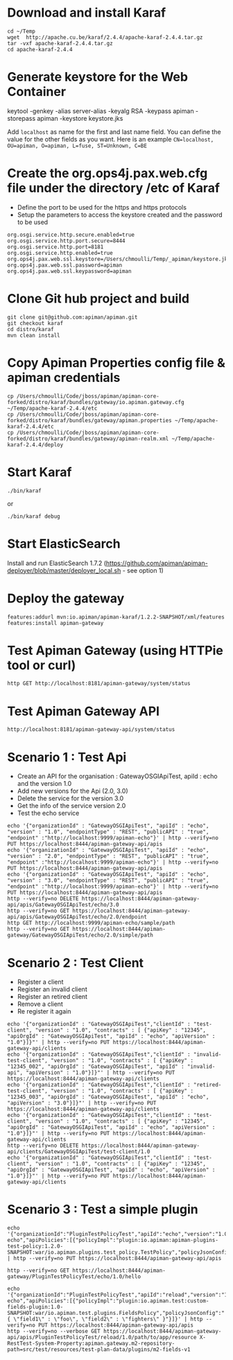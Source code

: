 # Download and install Karaf

```
cd ~/Temp
wget  http://apache.cu.be/karaf/2.4.4/apache-karaf-2.4.4.tar.gz
tar -vxf apache-karaf-2.4.4.tar.gz
cd apache-karaf-2.4.4
```

# Generate keystore for the Web Container

keytool -genkey -alias server-alias -keyalg RSA -keypass apiman -storepass apiman -keystore keystore.jks

Add `localhost` as name for the first and last name field. You can define the value for the other fields as you want.
Here is an example `CN=localhost, OU=apiman, O=apiman, L=fuse, ST=Unknown, C=BE`

# Create the org.ops4j.pax.web.cfg file under the directory /etc of Karaf

- Define the port to be used for the https and https protocols
- Setup the parameters to access the keystore created and the password to be used

```
org.osgi.service.http.secure.enabled=true
org.osgi.service.http.port.secure=8444
org.osgi.service.http.port=8181
org.osgi.service.http.enabled=true
org.ops4j.pax.web.ssl.keystore=/Users/chmoulli/Temp/_apiman/keystore.jks
org.ops4j.pax.web.ssl.password=apiman
org.ops4j.pax.web.ssl.keypassword=apiman
```

# Clone Git hub project and build

```
git clone git@github.com:apiman/apiman.git
git checkout karaf
cd distro/karaf
mvn clean install
```

# Copy Apiman Properties config file & apiman credentials

```
cp /Users/chmoulli/Code/jboss/apiman/apiman-core-forked/distro/karaf/bundles/gateway/io.apiman.gateway.cfg ~/Temp/apache-karaf-2.4.4/etc
cp /Users/chmoulli/Code/jboss/apiman/apiman-core-forked/distro/karaf/bundles/gateway/apiman.properties ~/Temp/apache-karaf-2.4.4/etc
cp /Users/chmoulli/Code/jboss/apiman/apiman-core-forked/distro/karaf/bundles/gateway/apiman-realm.xml ~/Temp/apache-karaf-2.4.4/deploy
```

# Start Karaf

```
./bin/karaf 
```

or
 
```
./bin/karaf debug
```

# Start ElasticSearch

Install and run ElasticSearch 1.7.2 (https://github.com/apiman/apiman-deployer/blob/master/deployer_local.sh - see option 1)


# Deploy the gateway

```
features:addurl mvn:io.apiman/apiman-karaf/1.2.2-SNAPSHOT/xml/features
features:install apiman-gateway
```

# Test Apiman Gateway (using HTTPie tool or curl)

```
http GET http://localhost:8181/apiman-gateway/system/status
```

# Test Apiman Gateway API

```
http://localhost:8181/apiman-gateway-api/system/status
```

# Scenario 1 : Test Api

- Create an API for the organisation : GatewayOSGIApiTest, apiId : echo and the version 1.0
- Add new versions for the Api (2.0, 3.0)
- Delete the service for the version 3.0
- Get the info of the service version 2.0
- Test the echo service

```
echo '{"organizationId" : "GatewayOSGIApiTest", "apiId" : "echo", "version" : "1.0", "endpointType" : "REST", "publicAPI" : "true", "endpoint" :"http://localhost:9999/apiman-echo"}' | http --verify=no PUT https://localhost:8444/apiman-gateway-api/apis
echo '{"organizationId" : "GatewayOSGIApiTest", "apiId" : "echo", "version" : "2.0", "endpointType" : "REST", "publicAPI" : "true", "endpoint" :"http://localhost:9999/apiman-echo"}' | http --verify=no PUT https://localhost:8444/apiman-gateway-api/apis
echo '{"organizationId" : "GatewayOSGIApiTest", "apiId" : "echo", "version" : "3.0", "endpointType" : "REST", "publicAPI" : "true", "endpoint" :"http://localhost:9999/apiman-echo"}' | http --verify=no PUT https://localhost:8444/apiman-gateway-api/apis
http --verify=no DELETE https://localhost:8444/apiman-gateway-api/apis/GatewayOSGIApiTest/echo/3.0
http --verify=no GET https://localhost:8444/apiman-gateway-api/apis/GatewayOSGIApiTest/echo/2.0/endpoint
http GET http://localhost:9999/apiman-echo/sample/path
http --verify=no GET https://localhost:8444/apiman-gateway/GatewayOSGIApiTest/echo/2.0/simple/path
```
# Scenario 2 : Test Client

- Register a client
- Register an invalid client
- Register an retired client
- Remove a client
- Re register it again

```
echo '{"organizationId" : "GatewayOSGIApiTest","clientId" : "test-client", "version" : "1.0", "contracts" : [ {"apiKey" : "12345", "apiOrgId" : "GatewayOSGIApiTest", "apiId" : "echo", "apiVersion" : "1.0"}]}"' | http --verify=no PUT https://localhost:8444/apiman-gateway-api/clients
echo '{"organizationId" : "GatewayOSGIApiTest","clientId" : "invalid-test-client", "version" : "1.0", "contracts" : [ {"apiKey" : "12345_002", "apiOrgId" : "GatewayOSGIApiTest", "apiId" : "invalid-api", "apiVersion" : "1.0"}]}"' | http --verify=no PUT https://localhost:8444/apiman-gateway-api/clients
echo '{"organizationId" : "GatewayOSGIApiTest","clientId" : "retired-test-client", "version" : "1.0", "contracts" : [ {"apiKey" : "12345_003", "apiOrgId" : "GatewayOSGIApiTest", "apiId" : "echo", "apiVersion" : "3.0"}]}"' | http --verify=no PUT https://localhost:8444/apiman-gateway-api/clients
echo '{"organizationId" : "GatewayOSGIApiTest","clientId" : "test-client", "version" : "1.0", "contracts" : [ {"apiKey" : "12345", "apiOrgId" : "GatewayOSGIApiTest", "apiId" : "echo", "apiVersion" : "1.0"}]}"' | http --verify=no PUT https://localhost:8444/apiman-gateway-api/clients
http --verify=no DELETE https://localhost:8444/apiman-gateway-api/clients/GatewayOSGIApiTest/test-client/1.0
echo '{"organizationId" : "GatewayOSGIApiTest","clientId" : "test-client", "version" : "1.0", "contracts" : [ {"apiKey" : "12345", "apiOrgId" : "GatewayOSGIApiTest", "apiId" : "echo", "apiVersion" : "1.0"}]}"' | http --verify=no PUT https://localhost:8444/apiman-gateway-api/clients
```

# Scenario 3 : Test a simple plugin

```
echo '{"organizationId":"PluginTestPolicyTest","apiId":"echo","version":"1.0","publicAPI":true,"endpointType":"REST","endpoint":"http://localhost:9999/apiman-echo","apiPolicies":[{"policyImpl":"plugin:io.apiman:apiman-plugins-test-policy:1.2.0-SNAPSHOT:war/io.apiman.plugins.test_policy.TestPolicy","policyJsonConfig":""}]}' | http --verify=no PUT https://localhost:8444/apiman-gateway-api/apis

http --verify=no GET https://localhost:8444/apiman-gateway/PluginTestPolicyTest/echo/1.0/hello
  
echo '{"organizationId":"PluginTestPolicyTest","apiId":"reload","version":"1.0","publicAPI":true,"endpointType":"REST","endpoint":"http://localhost:9999/apiman-echo","apiPolicies":[{"policyImpl":"plugin:io.apiman.test:custom-fields-plugin:1.0-SNAPSHOT:war/io.apiman.test.plugins.FieldsPolicy","policyJsonConfig":"{ \"field1\" : \"foo\", \"field2\" : \"fighters\" }"}]}' | http --verify=no PUT https://localhost:8444/apiman-gateway-api/apis
http --verify=no --verbose GET https://localhost:8444/apiman-gateway-api/apis/PluginTestPolicyTest/reload/1.0/path/to/app/resource X-RestTest-System-Property:apiman.gateway.m2-repository-path=src/test/resources/test-plan-data/plugins/m2-fields-v1
```


